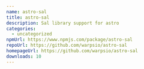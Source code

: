 ```yaml
---
name: astro-sal
title: astro-sal
description: Sal library support for astro
categories:
  - uncategorized
npmUrl: https://www.npmjs.com/package/astro-sal
repoUrl: https://github.com/warpsio/astro-sal
homepageUrl: https://github.com/warpsio/astro-sal
downloads: 10
---
```

